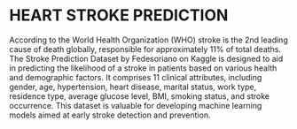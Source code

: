 # HEART STROKE PREDICTION
According to the World Health Organization (WHO) stroke is the 2nd leading cause of death globally, responsible for approximately 11% of total deaths. The Stroke Prediction Dataset by Fedesoriano on Kaggle is designed to aid in predicting the likelihood of a stroke in patients based on various health and demographic factors. It comprises 11 clinical attributes, including gender, age, hypertension, heart disease, marital status, work type, residence type, average glucose level, BMI, smoking status, and stroke occurrence. This dataset is valuable for developing machine learning models aimed at early stroke detection and prevention.

